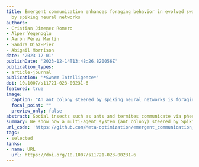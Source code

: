 ```yaml
---
title: Emergent communication enhances foraging behavior in evolved swarms controlled
  by spiking neural networks
authors:
- Cristian Jimenez Romero
- Alper Yegenoglu
- Aarón Pérez Martı́n
- Sandra Diaz-Pier
- Abigail Morrison
date: '2023-12-01'
publishDate: '2023-12-14T13:48:26.820056Z'
publication_types:
- article-journal
publication: '*Swarm Intelligence*'
doi: 10.1007/s11721-023-00231-6
featured: true
image:
  caption: "An ant colony steered by spiking neural networks is foraging for food"
  focal_point: ""
  preview_only: false
abstract: Social insects such as ants and termites communicate via pheromones which allow them to coordinate their activity and solve complex tasks as a swarm, e.g. foraging for food or finding their way back to the nest. This behavior was shaped through evolutionary processes over millions of years. In computational models, self-coordination in swarms has been implemented using probabilistic or pre-defined simple action rules to shape the decision of each agent and the collective behavior. However, manual tuned decision rules may limit the emergent behavior of the swarm. In this work we investigate the emergence of self-coordination and communication in evolved swarms without defining any explicit rule. For this purpose, we evolve a swarm of agents representing an ant colony. We use an evolutionary algorithm to optimize a spiking neural network (SNN) which serves as an artificial brain to control the behavior of each agent. The goal of the evolved colony is to find optimal ways to forage for food and return it to the nest in the shortest amount of time. In the evolutionary phase, the ants are able to learn to collaborate by depositing pheromone near food piles and near the nest to guide other ants. The pheromone usage is not manually encoded into the network; instead, this behavior is established through the optimization procedure. We observe that pheromone-based communication enables the ants to perform better in comparison to colonies where communication via pheromone did not emerge. Furthermore, we assess the foraging performance of the ant colonies by comparing the SNN-based model to a multi-agent rule-based system. Our results show that the SNN-based model can efficiently complete the foraging task in a short amount of time. Our approach illustrates that even in the absence of pre-defined rules, self-coordination via pheromone emerges as a result of the network optimization. This work serves as a proof of concept for the possibility of creating complex applications utilizing SNNs as underlying architectures for multi-agent interactions where communication and self-coordination is desired.
summary: We show how a multi-agent system (ant colony) steered by Spiking Neural Networks establishes self-organization while foraging for food. We evolve the networks using a genetic algorithm and learning to learn. Our results depict emergent behavior, which we investigate.
url_code: 'https://github.com/Meta-optimization/emergent_communication_in_agents/tree/main'
tags:
- selected
links:
- name: URL
  url: https://doi.org/10.1007/s11721-023-00231-6
---
```

